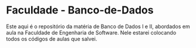 # Faculdade - Banco-de-Dados

Este aqui é o repositório da matéria de Banco de Dados I e II, abordados em aula na Faculdade de Engenharia de Software. 
Nele estarei colocando todos os códigos de aulas que salvei.
